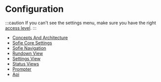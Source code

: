 # Configuration

:::caution
If you can't see the settings menu, make sure you have the right [access level](sofie-navigation.md).
:::

* [Concepts And Architecture](./concepts-and-architecture)
* [Sofie Core Settings](./sofie-core-settings)
* [Sofie Navigation](./sofie-navigation)
* [Rundown View](./rundown-view)
* [Settings View](./settings-view)
* [Status Views](./status-views)
* [Prompter](./prompter)
* [Api](./api)
